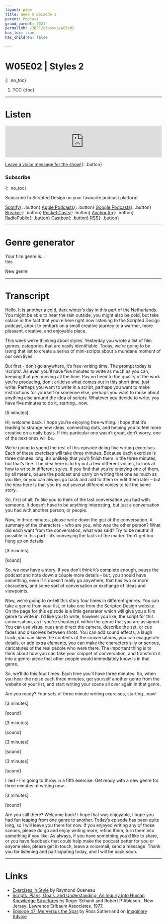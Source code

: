```yaml
---
layout: page
title: Week 5 Episode 2
parent: Podcast
grand_parent: 2021
permalink: /2021/classes/w05e02
has_toc: true
has_children: false

---
```


# W05E02 | Styles 2
{: .no_toc}

1. TOC
{:toc}


---

# Listen

<iframe src="https://anchor.fm/scripteddesign/embed/episodes/S02-W05-E02-Scripted-Design--Week-5-Episode-2-e19qrmr" height="102px" width="100%" frameborder="0" scrolling="no"></iframe>

<br>

[Leave a voice message for the show!](https://anchor.fm/scripteddesign/message){: .button}

### Subscribe
{: .no_toc}

Subscribe to Scripted Design on your favourite podcast platform:

[Spotify](https://open.spotify.com/show/3sYD3KyPJXnIHUY2m2uFcy){: .button} [Apple Podcasts](https://podcasts.apple.com/nl/podcast/scripted-design/id1533696064?l=en){: .button} [Google Podcasts](https://www.google.com/podcasts?feed=aHR0cHM6Ly9hbmNob3IuZm0vcy8zN2QzMjZjNC9wb2RjYXN0L3Jzcw==){: .button} [Breaker](https://breaker.audio/scripted-design){: .button} [Pocket Casts](https://pca.st/h40ivs5f){: .button} [Anchor.fm](https://anchor.fm/scripteddesign){: .button} [RadioPublic](https://radiopublic.com/scripted-design-WaxpdP){: .button} [Castbox](https://castbox.fm/channel/Scripted-Design-id3371338){: .button} [RSS](https://anchor.fm/s/37d326c4/podcast/rss){: .button}

---

# Genre generator

<p class="centred">Your film genre is... <br><span id="adj1" class="emphasis">this</span></p>

<a onclick="newGenre()" class="button">New genre</a>

<script type="text/javascript">
 var genre = [  "western",
  "film noir",
  "neo noir",
  "coming-of-age film",
  "thriller",
  "psychological thriller",
  "soap opera",
  "horror",
  "children’s film",
  "animal journey",
  "courtroom drama",
  "docudrama",
  "fly-on-the-wall documentary",
  "musical",
  "magical realism",
  "procedural drama",
  "mockumentary",
  "slapstick",
  "cooking show",
  "educational video",
  "game show",
  "infomercial",
  "advertisement",
  "corporate training film",
  "propaganda film",
  "news bulletin",
  "news segment",
  "magazine show",
  "stand up comedy",
  "talk show",
  "kung fu film",
  "epic saga",
  "road movie",
  "music video",
  "low-budget horror",
  "heist",
  "slasher",
  "hybrid-reality",
  "neo-realism",
  "gangster",
  "comedy-drama",
  "crime drama",
  "docudrama",
  "historical drama",
  "horror drama",
  "legal drama",
  "melodrama",
  "military drama",
  "romantic drama",
  "teen drama",
  "murder mystery",
  "occult thriller",
  "paranoid fiction",
  "space opera",
  "superhero romance",
  "adult cartoon",
  "variety show",
  "stand up comedy",
  "talk show",
  "sports commentary",
  "news report",
  "public information film",
  "propaganda film",
  "martial arts",
  "experimental short",
  "comic book adaptation",
  "reality tv"
];

  function newGenre(){
    var g1 = genre[Math.floor(Math.random() * genre.length)];
    document.getElementById('adj1').innerHTML = g1;
  }
  newGenre();
</script>



---
# Transcript

Hello. It is another a cold, dark winter’s day in this part of the Netherlands. You might be able to hear the rain outside, you might also be cold, but take solace in the fact that you’re here right now listening to the Scripted Design podcast, about to embark on a small creative journey to a warmer, more pleasant, creative, and enjoyable place.

This week we’re thinking about styles. Yesterday you wrote a list of film genres, categories that are easily identifiable. Today, we’re going to be isong that list to create a series of mini-scripts about a mundane moment of our own lives.

But first - don’t go anywhere, it’s free-writing time. The prompt today is ‘scripts’. As ever, you'll have five minutes to write as much as you can, keeping that pen moving all the time. Pay no heed to the quality of the work you’re producing, don’t criticise what comes out in this short time, just write. Perhaps you want to write in a script, perhaps you want to make instructions for yourself or someone else, perhaps you want to muse about anything else around the idea of scripts. Whatever you decide to write, you have five minutes to do it, starting...now.

[5 minutes]

Hi, welcome back. I hope you’re enjoying free-writing. I hope that it’s leading to strange new ideas, connecting dots, and helping you to feel more creative on a daily basis. If this particular one wasn’t great, don’t worry, one of the next ones will be.

We’re going to spend the rest of this episode doing five writing exercises. Each of these exercises will take three minutes. Because each exercise is three minutes long, it’s unlikely that you’ll finish them in the three minutes, but that’s fine. The idea here is to try out a few different voices, to look at how to write in different styles. If you find that you’re enjoying one of them, by all means, pause the podcast and carry on writing that one as much as you like, or you can always go back and add to them or edit them later – but the idea here is that you try out several different voices to tell the same story.

So, first of all, I’d like you to think of the last conversation you had with someone. It doesn’t have to be anything interesting, but just a conversation you had with another person, or people.

Now, in three minutes, please write down the gist of the conversation. A summary of the characters - who are you, who was the other person? What did each want from the conversation, what was said? Try to be neutral if possible in this part - it’s conveying the facts of the matter. Don’t get too hung up on details.

[3 minutes]

[sound]

So, we now have a story. If you don’t think it’s complete enough, pause the podcast and note down a couple more details - but, you should have something, even if it doesn’t really go anywhere, that has two or more characters, and some sort of conversation or exchange of ideas and viewpoints.

Now, we’re going to re-tell this story four times in different genres. You can take a genre from your list, or take one from the Scripted Design website. On the page for this episode is a little generator which will give you a film genre to write in. I’d like you to write, however you like, the script for this conversation, as if you’re shooting it within the genre that you are assigned. You can use visual cues and direct the camera, describe the set, or cue fades and dissolves between shots. You can add sound effects, a laugh track, you can skew the contents of the conversations, you can exaggerate details, or add extra elements, you can make the characters silly or serious, caricatures of the real people who were there. The important thing is to think about how you can take your snippet of conversation, and transform it into a genre-piece that other people would immediately know is in that genre.

So, we’ll do this four times. Each time you’ll have three minutes. So, when you hear the noise each three minutes, get yourself another genre from the website or your list, and start writing your scene all over again in that genre.

Are you ready? Four sets of three minute writing exercises, starting…now!

[3 minutes]

[sound]

[3 minutes]

[sound]

[3 minutes]

[sound]

[3 minutes]

[sound]

I lied - I’m going to throw in a fifth exercise. Get ready with a new genre for three minutes of writing now.

[3 minutes]

[sound]

Are you still there? Welcome back! I hope that was enjoyable, I hope you had fun leaping from one genre to another. Today’s episode has been quite long, so I will leave you there for now. If you enjoyed writing any of those scenes, please do go and enjoy writing more, refine them, turn them into something if you like. As always, if you have something you’d like to share, or you have feedback that could help make the podcast better for you or anyone else, please get in touch, leave a voicemail, send a message. Thank you for listening and participating today, and I will be back soon.


---

# Links

- [Exercises in Style](https://en.wikipedia.org/wiki/Exercises_in_Style) by Raymond Queneau
- [Scripts, Plans, Goals, and Understanding: An Inquiry into Human Knowledge Structures](https://books.google.nl/books/about/Scripts_Plans_Goals_and_Understanding.html?id=YZ99AAAAMAAJ&redir_esc=y) by Roger Schank and Robert P Ableson.. New Jersey: Lawrence Erlbaum Associates, 1977.
- [Episode 47: Me Versus the Spar](https://soundcloud.com/ross-sutherland/47-me-versus-the-spar-parts-1-to-7) by Ross Sutherland on [Imaginary Advice](https://www.imaginaryadvice.com)
